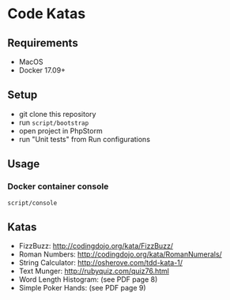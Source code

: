 # Code Katas

## Requirements

  - MacOS
  - Docker 17.09+

## Setup

  - git clone this repository
  - run `script/bootstrap`
  - open project in PhpStorm
  - run "Unit tests" from Run configurations

## Usage

### Docker container console

    script/console

## Katas

  - FizzBuzz: http://codingdojo.org/kata/FizzBuzz/
  - Roman Numbers: http://codingdojo.org/kata/RomanNumerals/
  - String Calculator: http://osherove.com/tdd-kata-1/
  - Text Munger: http://rubyquiz.com/quiz76.html
  - Word Length Histogram: (see PDF page 8)
  - Simple Poker Hands: (see PDF page 9)
